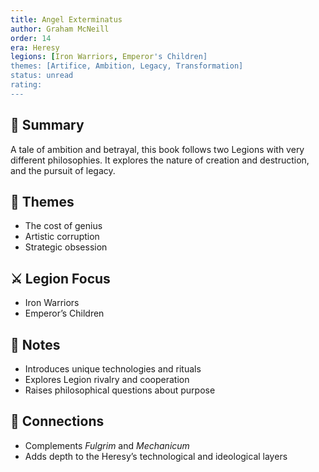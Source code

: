 ```yaml
---
title: Angel Exterminatus  
author: Graham McNeill  
order: 14  
era: Heresy  
legions: [Iron Warriors, Emperor's Children]  
themes: [Artifice, Ambition, Legacy, Transformation]  
status: unread  
rating:  
---
```


## 🧭 Summary  
A tale of ambition and betrayal, this book follows two Legions with very different philosophies. It explores the nature of creation and destruction, and the pursuit of legacy.

## 🧠 Themes  
- The cost of genius  
- Artistic corruption  
- Strategic obsession  

## ⚔️ Legion Focus  
- Iron Warriors  
- Emperor’s Children  

## 📝 Notes  
- Introduces unique technologies and rituals  
- Explores Legion rivalry and cooperation  
- Raises philosophical questions about purpose  

## 🔗 Connections  
- Complements *Fulgrim* and *Mechanicum*  
- Adds depth to the Heresy’s technological and ideological layers  